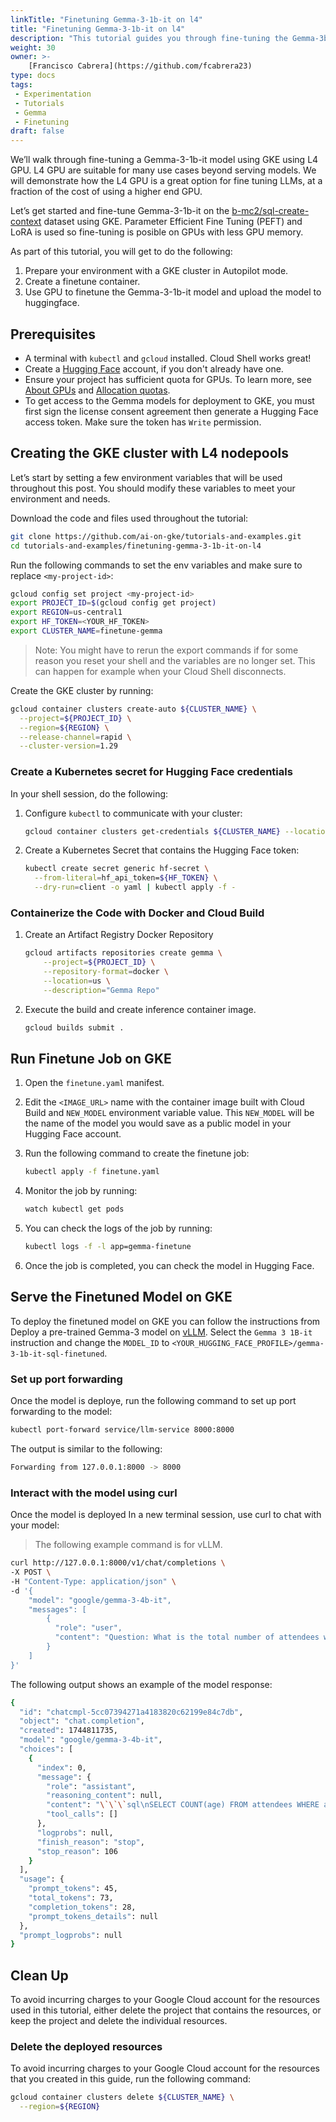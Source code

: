 ```yaml
---
linkTitle: "Finetuning Gemma-3-1b-it on l4"
title: "Finetuning Gemma-3-1b-it on l4"
description: "This tutorial guides you through fine-tuning the Gemma-3b-1b-it language model on Google Kubernetes Engine (GKE) using L4 GPU, leveraging Parameter Efficient Fine Tuning (PEFT) and LoRA. It covers setting up a GKE cluster, containerizing the fine-tuning code, running the fine-tuning job, and uploading the resulting model to Hugging Face. Finally, it demonstrates how to deploy and interact with the fine-tuned model using vLLM on GKE."
weight: 30
owner: >-
    [Francisco Cabrera](https://github.com/fcabrera23)
type: docs
tags:
 - Experimentation
 - Tutorials
 - Gemma
 - Finetuning
draft: false
---
```

We’ll walk through fine-tuning a Gemma-3-1b-it model using GKE using L4 GPU. L4 GPU are suitable for many use cases beyond serving models. We will demonstrate how the L4 GPU is a great option for fine tuning LLMs, at a fraction of the cost of using a higher end GPU.

Let’s get started and fine-tune Gemma-3-1b-it on the [b-mc2/sql-create-context](https://huggingface.co/datasets/b-mc2/sql-create-context) dataset using GKE.
Parameter Efficient Fine Tuning (PEFT) and LoRA is used so fine-tuning is posible
on GPUs with less GPU memory.

As part of this tutorial, you will get to do the following:

1. Prepare your environment with a GKE cluster in
    Autopilot mode.
2. Create a finetune container.
3. Use GPU to finetune the Gemma-3-1b-it model and upload the model to huggingface.

## Prerequisites

* A terminal with `kubectl` and `gcloud` installed. Cloud Shell works great!
* Create a [Hugging Face](https://huggingface.co/) account, if you don't already have one.
* Ensure your project has sufficient quota for GPUs. To learn more, see [About GPUs](https://cloud.google.com/kubernetes-engine/docs/concepts/gpus#gpu_quota) and [Allocation quotas](https://cloud.google.com/compute/resource-usage#gpu_quota).
* To get access to the Gemma models for deployment to GKE, you must first sign the license consent agreement then generate a Hugging Face access token. Make sure the token has `Write` permission.

## Creating the GKE cluster with L4 nodepools

Let’s start by setting a few environment variables that will be used throughout this post. You should modify these variables to meet your environment and needs.

Download the code and files used throughout the tutorial:

```bash
git clone https://github.com/ai-on-gke/tutorials-and-examples.git
cd tutorials-and-examples/finetuning-gemma-3-1b-it-on-l4
```

Run the following commands to set the env variables and make sure to replace `<my-project-id>`:

```bash
gcloud config set project <my-project-id>
export PROJECT_ID=$(gcloud config get project)
export REGION=us-central1
export HF_TOKEN=<YOUR_HF_TOKEN>
export CLUSTER_NAME=finetune-gemma
```

> Note: You might have to rerun the export commands if for some reason you reset your shell and the variables are no longer set. This can happen for example when your Cloud Shell disconnects.

Create the GKE cluster by running:

```bash
gcloud container clusters create-auto ${CLUSTER_NAME} \
  --project=${PROJECT_ID} \
  --region=${REGION} \
  --release-channel=rapid \
  --cluster-version=1.29
```

### Create a Kubernetes secret for Hugging Face credentials

In your shell session, do the following:

  1. Configure `kubectl` to communicate with your cluster:

      ```sh
      gcloud container clusters get-credentials ${CLUSTER_NAME} --location=${REGION}
      ```

  2. Create a Kubernetes Secret that contains the Hugging Face token:

      ```sh
      kubectl create secret generic hf-secret \
        --from-literal=hf_api_token=${HF_TOKEN} \
        --dry-run=client -o yaml | kubectl apply -f -
      ```

### Containerize the Code with Docker and Cloud Build

1. Create an Artifact Registry Docker Repository

    ```sh
    gcloud artifacts repositories create gemma \
        --project=${PROJECT_ID} \
        --repository-format=docker \
        --location=us \
        --description="Gemma Repo"
    ```

2. Execute the build and create inference container image.

    ```sh
    gcloud builds submit .
    ```

## Run Finetune Job on GKE

1. Open the `finetune.yaml` manifest.
2. Edit the `<IMAGE_URL>` name with the container image built with Cloud Build and `NEW_MODEL` environment variable value. This `NEW_MODEL` will be the name of the model you would save as a public model in your Hugging Face account.
3. Run the following command to create the finetune job:

    ```sh
    kubectl apply -f finetune.yaml
    ```

4. Monitor the job by running:

    ```sh
    watch kubectl get pods
    ```

5. You can check the logs of the job by running:

    ```sh
    kubectl logs -f -l app=gemma-finetune
    ```

6. Once the job is completed, you can check the model in Hugging Face.

## Serve the Finetuned Model on GKE

To deploy the finetuned model on GKE you can follow the instructions from Deploy a pre-trained Gemma-3 model on  [vLLM](https://cloud.google.com/kubernetes-engine/docs/tutorials/serve-gemma-gpu-vllm#deploy-vllm). Select the `Gemma 3 1B-it` instruction and change the `MODEL_ID` to `<YOUR_HUGGING_FACE_PROFILE>/gemma-3-1b-it-sql-finetuned`.

### Set up port forwarding

Once the model is deploye, run the following command to set up port forwarding to the model:

```sh
kubectl port-forward service/llm-service 8000:8000
```

The output is similar to the following:

```sh
Forwarding from 127.0.0.1:8000 -> 8000
```

### Interact with the model using curl

Once the model is deployed In a new terminal session, use curl to chat with your model:

> The following example command is for vLLM.

```sh
curl http://127.0.0.1:8000/v1/chat/completions \
-X POST \
-H "Content-Type: application/json" \
-d '{
    "model": "google/gemma-3-4b-it",
    "messages": [
        {
          "role": "user",
          "content": "Question: What is the total number of attendees with age over 30 at kubecon eu? Context: CREATE TABLE attendees (name VARCHAR, age INTEGER, kubecon VARCHAR)"
        }
    ]
}'
```

The following output shows an example of the model response:

```sh
{
  "id": "chatcmpl-5cc07394271a4183820c62199e84c7db",
  "object": "chat.completion",
  "created": 1744811735,
  "model": "google/gemma-3-4b-it",
  "choices": [
    {
      "index": 0,
      "message": {
        "role": "assistant",
        "reasoning_content": null,
        "content": "\`\`\`sql\nSELECT COUNT(age) FROM attendees WHERE age > 30 AND kubecon = 'kubecon eu'\n\`\`\`",
        "tool_calls": []
      },
      "logprobs": null,
      "finish_reason": "stop",
      "stop_reason": 106
    }
  ],
  "usage": {
    "prompt_tokens": 45,
    "total_tokens": 73,
    "completion_tokens": 28,
    "prompt_tokens_details": null
  },
  "prompt_logprobs": null
}
```

## Clean Up

To avoid incurring charges to your Google Cloud account for the resources used in this tutorial, either delete the project that contains the resources, or keep the project and delete the individual resources.

### Delete the deployed resources

To avoid incurring charges to your Google Cloud account for the resources that you created in this guide, run the following command:

```sh
gcloud container clusters delete ${CLUSTER_NAME} \
  --region=${REGION}
```
